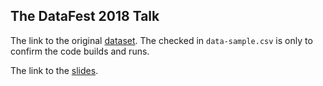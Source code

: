 ## The DataFest 2018 Talk

The link to the original [dataset](https://data.cityofnewyork.us/Transportation/2016-Green-Taxi-Trip-Data/hvrh-b6nb). The checked in `data-sample.csv` is only to confirm the code builds and runs.

The link to the [slides](https://www.slideshare.net/DimaKorolev/crunching-gigabytes-locally).

